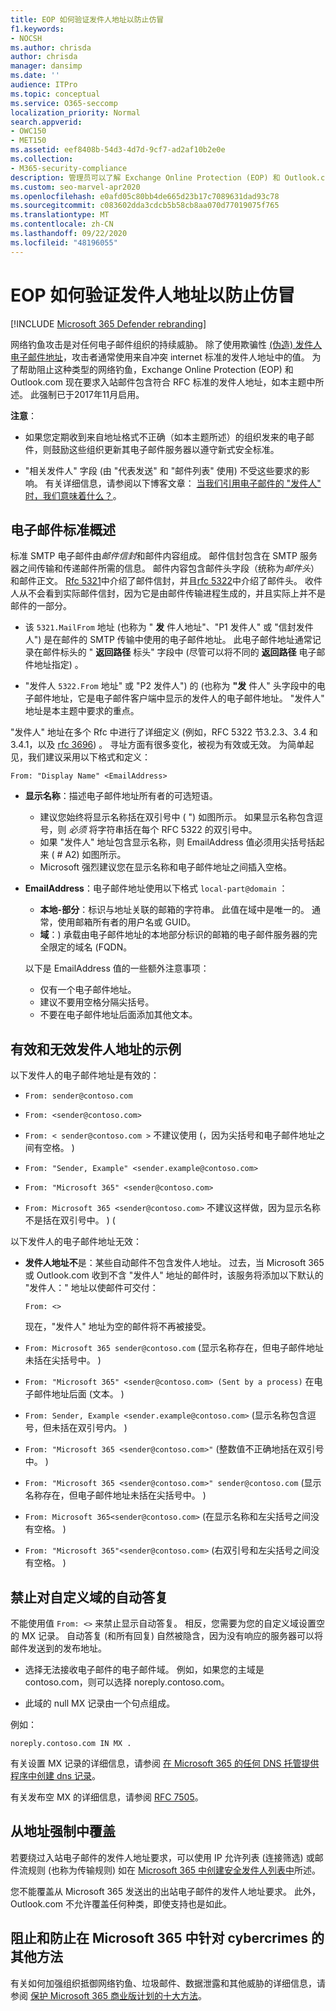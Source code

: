 ```yaml
---
title: EOP 如何验证发件人地址以防止仿冒
f1.keywords:
- NOCSH
ms.author: chrisda
author: chrisda
manager: dansimp
ms.date: ''
audience: ITPro
ms.topic: conceptual
ms.service: O365-seccomp
localization_priority: Normal
search.appverid:
- OWC150
- MET150
ms.assetid: eef8408b-54d3-4d7d-9cf7-ad2af10b2e0e
ms.collection:
- M365-security-compliance
description: 管理员可以了解 Exchange Online Protection (EOP) 和 Outlook.com 接受或拒绝的电子邮件地址的类型，以帮助防止网络钓鱼。
ms.custom: seo-marvel-apr2020
ms.openlocfilehash: e0afd05c80bb4de665d23b17c7089631dad93c78
ms.sourcegitcommit: c083602dda3cdcb5b58cb8aa070d77019075f765
ms.translationtype: MT
ms.contentlocale: zh-CN
ms.lasthandoff: 09/22/2020
ms.locfileid: "48196055"
---
```

# <a name="how-eop-validates-the-from-address-to-prevent-phishing"></a>EOP 如何验证发件人地址以防止仿冒

[!INCLUDE [Microsoft 365 Defender rebranding](../includes/microsoft-defender-for-office.md)]


网络钓鱼攻击是对任何电子邮件组织的持续威胁。 除了使用欺骗性 [ (伪造) 发件人电子邮件地址](anti-spoofing-protection.md)，攻击者通常使用来自冲突 internet 标准的发件人地址中的值。 为了帮助阻止这种类型的网络钓鱼，Exchange Online Protection (EOP) 和 Outlook.com 现在要求入站邮件包含符合 RFC 标准的发件人地址，如本主题中所述。 此强制已于2017年11月启用。

**注意**：

- 如果您定期收到来自地址格式不正确（如本主题所述）的组织发来的电子邮件，则鼓励这些组织更新其电子邮件服务器以遵守新式安全标准。

- "相关发件人" 字段 (由 "代表发送" 和 "邮件列表" 使用) 不受这些要求的影响。 有关详细信息，请参阅以下博客文章： [当我们引用电子邮件的 "发件人" 时，我们意味着什么？](https://blogs.msdn.microsoft.com/tzink/2017/06/22/what-do-we-mean-when-we-refer-to-the-sender-of-an-email/)。

## <a name="an-overview-of-email-message-standards"></a>电子邮件标准概述

标准 SMTP 电子邮件由*邮件信封*和邮件内容组成。 邮件信封包含在 SMTP 服务器之间传输和传递邮件所需的信息。 邮件内容包含邮件头字段（统称为*邮件头*）和邮件正文。 [Rfc 5321](https://tools.ietf.org/html/rfc5321)中介绍了邮件信封，并且[rfc 5322](https://tools.ietf.org/html/rfc5322)中介绍了邮件头。 收件人从不会看到实际邮件信封，因为它是由邮件传输进程生成的，并且实际上并不是邮件的一部分。

- 该 `5321.MailFrom` 地址 (也称为 " **发** 件人地址"、"P1 发件人" 或 "信封发件人") 是在邮件的 SMTP 传输中使用的电子邮件地址。 此电子邮件地址通常记录在邮件标头的 " **返回路径** 标头" 字段中 (尽管可以将不同的 **返回路径** 电子邮件地址指定) 。

- "发件人 `5322.From` 地址" 或 "P2 发件人") 的 (也称为 **"发** 件人" 头字段中的电子邮件地址，它是电子邮件客户端中显示的发件人的电子邮件地址。 "发件人" 地址是本主题中要求的重点。

"发件人" 地址在多个 Rfc 中进行了详细定义 (例如，RFC 5322 节3.2.3、3.4 和3.4.1，以及 [rfc 3696](https://tools.ietf.org/html/rfc3696)) 。 寻址方面有很多变化，被视为有效或无效。 为简单起见，我们建议采用以下格式和定义：

`From: "Display Name" <EmailAddress>`

- **显示名称**：描述电子邮件地址所有者的可选短语。

  - 建议您始终将显示名称括在双引号中 ( ") 如图所示。 如果显示名称包含逗号，则 _必须_ 将字符串括在每个 RFC 5322 的双引号中。
  - 如果 "发件人" 地址包含显示名称，则 EmailAddress 值必须用尖括号括起来 ( # A2) 如图所示。
  - Microsoft 强烈建议您在显示名称和电子邮件地址之间插入空格。

- **EmailAddress**：电子邮件地址使用以下格式 `local-part@domain` ：

  - **本地-部分**：标识与地址关联的邮箱的字符串。 此值在域中是唯一的。 通常，使用邮箱所有者的用户名或 GUID。
  - **域**：) 承载由电子邮件地址的本地部分标识的邮箱的电子邮件服务器的完全限定的域名 (FQDN。

  以下是 EmailAddress 值的一些额外注意事项：

  - 仅有一个电子邮件地址。
  - 建议不要用空格分隔尖括号。
  - 不要在电子邮件地址后面添加其他文本。

## <a name="examples-of-valid-and-invalid-from-addresses"></a>有效和无效发件人地址的示例

以下发件人的电子邮件地址是有效的：

- `From: sender@contoso.com`

- `From: <sender@contoso.com>`

- `From: < sender@contoso.com >` 不建议使用 (，因为尖括号和电子邮件地址之间有空格。 ) 

- `From: "Sender, Example" <sender.example@contoso.com>`

- `From: "Microsoft 365" <sender@contoso.com>`

- `From: Microsoft 365 <sender@contoso.com>` 不建议这样做，因为显示名称不是括在双引号中。 )  (

以下发件人的电子邮件地址无效：

- **发件人地址不**是：某些自动邮件不包含发件人地址。 过去，当 Microsoft 365 或 Outlook.com 收到不含 "发件人" 地址的邮件时，该服务将添加以下默认的 "发件人：" 地址以使邮件可交付：

  `From: <>`

  现在，"发件人" 地址为空的邮件将不再被接受。

- `From: Microsoft 365 sender@contoso.com` (显示名称存在，但电子邮件地址未括在尖括号中。 ) 

- `From: "Microsoft 365" <sender@contoso.com> (Sent by a process)` 在电子邮件地址后面 (文本。 ) 

- `From: Sender, Example <sender.example@contoso.com>` (显示名称包含逗号，但未括在双引号内。 ) 

- `From: "Microsoft 365 <sender@contoso.com>"` (整数值不正确地括在双引号中。 ) 

- `From: "Microsoft 365 <sender@contoso.com>" sender@contoso.com` (显示名称存在，但电子邮件地址未括在尖括号中。 ) 

- `From: Microsoft 365<sender@contoso.com>` (在显示名称和左尖括号之间没有空格。 ) 

- `From: "Microsoft 365"<sender@contoso.com>` (右双引号和左尖括号之间没有空格。 ) 

## <a name="suppress-auto-replies-to-your-custom-domain"></a>禁止对自定义域的自动答复

不能使用值 `From: <>` 来禁止显示自动答复。 相反，您需要为您的自定义域设置空的 MX 记录。 自动答复 (和所有回复) 自然被隐含，因为没有响应的服务器可以将邮件发送到的发布地址。

- 选择无法接收电子邮件的电子邮件域。 例如，如果您的主域是 contoso.com，则可以选择 noreply.contoso.com。

- 此域的 null MX 记录由一个句点组成。

例如：

```text
noreply.contoso.com IN MX .
```

有关设置 MX 记录的详细信息，请参阅 [在 Microsoft 365 的任何 DNS 托管提供程序中创建 dns 记录](../../admin/get-help-with-domains/create-dns-records-at-any-dns-hosting-provider.md)。

有关发布空 MX 的详细信息，请参阅 [RFC 7505](https://tools.ietf.org/html/rfc7505)。

## <a name="override-from-address-enforcement"></a>从地址强制中覆盖

若要绕过入站电子邮件的发件人地址要求，可以使用 IP 允许列表 (连接筛选) 或邮件流规则 (也称为传输规则) 如在 [Microsoft 365 中创建安全发件人列表中](create-safe-sender-lists-in-office-365.md)所述。

您不能覆盖从 Microsoft 365 发送出的出站电子邮件的发件人地址要求。 此外，Outlook.com 不允许覆盖任何种类，即使支持也是如此。

## <a name="other-ways-to-prevent-and-protect-against-cybercrimes-in-microsoft-365"></a>阻止和防止在 Microsoft 365 中针对 cybercrimes 的其他方法

有关如何加强组织抵御网络钓鱼、垃圾邮件、数据泄露和其他威胁的详细信息，请参阅 [保护 Microsoft 365 商业版计划的十大方法](../../admin/security-and-compliance/secure-your-business-data.md)。
